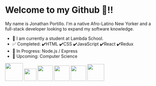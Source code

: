 # Welcome to my Github :wave:!!

My name is Jonathan Portillo. I'm a native Afro-Latino New Yorker and a full-stack developer looking to expand my software knowledge.

- :school_satchel: I am currently a student at Lambda School. 
- :white_check_mark: Completed: :heavy_check_mark:HTML :heavy_check_mark:CSS :heavy_check_mark:JavaScript :heavy_check_mark:React :heavy_check_mark:Redux 
- :blue_book: In Progress: Node.js / Express
- :date: Upcoming: Computer Science




<img src="https://www.w3.org/html/logo/downloads/HTML5_1Color_Black.png" width="58"> <img src="https://seeklogo.com/images/C/css-3-logo-AF06D75231-seeklogo.com.png" width="40"> <img src="https://seeklogo.com/images/J/javascript-js-logo-2949701702-seeklogo.com.png" width="50"> <img src="https://seeklogo.com/images/R/react-logo-7B3CE81517-seeklogo.com.png" width="50"> <img src="https://raw.githubusercontent.com/reduxjs/redux/master/logo/logo.png" width="50"> <img src="https://nodejs.org/static/images/logos/nodejs-new-pantone-black.svg" width="55">
